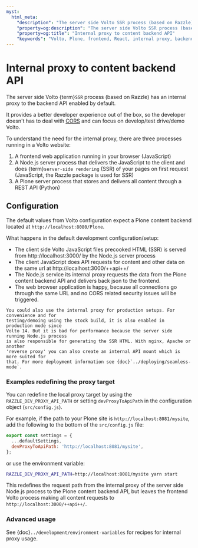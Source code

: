 ```yaml
---
myst:
  html_meta:
    "description": "The server side Volto SSR process (based on Razzle) has an internal proxy to the backend API enabled by default, avoiding issues from CORS and allowing the developer to focus on using Volto."
    "property=og:description": "The server side Volto SSR process (based on Razzle) has an internal proxy to the backend API enabled by default, avoiding issues from CORS and allowing the developer to focus on using Volto."
    "property=og:title": "Internal proxy to content backend API"
    "keywords": "Volto, Plone, frontend, React, internal proxy, backend, API, Razzle, SSR"
---
```


# Internal proxy to content backend API

The server side Volto {term}`SSR` process (based on Razzle) has an internal proxy to the backend API
enabled by default.

It provides a better developer experience out of the box, so the developer doesn't has to
deal with [CORS](https://developer.mozilla.org/en-US/docs/Web/HTTP/CORS) and can focus on
develop/test drive/demo Volto.

To understand the need for the internal proxy, there are three processes running in a Volto website:

1. A frontend web application running in your browser (JavaScript)
2. A Node.js server process that delivers the JavaScript to the client and does
   {term}`server-side rendering` (SSR) of your pages on first request (JavaScript, the
   Razzle package is used for SSR)
3. A Plone server process that stores and delivers all content through a REST API (Python)

## Configuration

The default values from Volto configuration expect a Plone content backend located at `http://localhost:8080/Plone`.

What happens in the default development configuration/setup:

* The client side Volto JavaScript files precooked HTML (SSR) is served from http://localhost:3000/ by the Node.js server process
* The client JavaScript does API requests for content and other data on the same url at http://localhost:3000/++api++/
* The Node.js service its internal proxy requests the data from the Plone content backend API and delivers
back json to the frontend.
* The web browser application is happy, because all connections go through the same URL and no CORS related security issues will be triggered.

```{tip}
You could also use the internal proxy for production setups. For convenience and for
testing/demoing using the stock build, it is also enabled in production mode since
Volto 14. But it is bad for performance because the server side running Node.js process
is also responsible for generating the SSR HTML. With nginx, Apache or another
'reverse proxy' you can also create an internal API mount which is more suited for
that. For more deployment information see {doc}`../deploying/seamless-mode`.
```

### Examples redefining the proxy target

You can redefine the local proxy target by using the `RAZZLE_DEV_PROXY_API_PATH` or setting `devProxyToApiPath` in the configuration object (`src/config.js`).

For example, if the path to your Plone site is `http://localhost:8081/mysite`, add the following to the bottom of the `src/config.js` file:

```js
export const settings = {
  ...defaultSettings,
  devProxyToApiPath: 'http://localhost:8081/mysite',
};
```

or use the environment variable:

```bash
RAZZLE_DEV_PROXY_API_PATH=http://localhost:8081/mysite yarn start
```

This redefines the request path from the internal proxy of the server side Node.js process to the Plone content backend API, but leaves the frontend Volto process making all content requests to `http://localhost:3000/++api++/`.

### Advanced usage

See {doc}`../development/environment-variables` for recipes for internal proxy usage.
